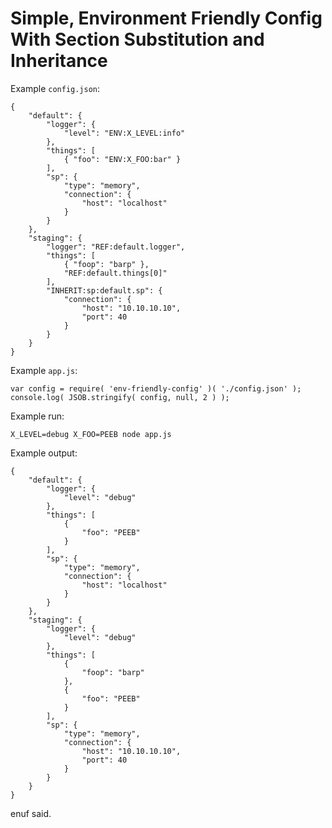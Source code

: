 # Simple, Environment Friendly Config With Section Substitution and Inheritance

Example `config.json`:

    {
        "default": {
            "logger": {
                "level": "ENV:X_LEVEL:info"
            },
            "things": [
                { "foo": "ENV:X_FOO:bar" }
            ],
            "sp": {
                "type": "memory",
                "connection": {
                    "host": "localhost"
                }
            }
        },
        "staging": {
            "logger": "REF:default.logger",
            "things": [
                { "foop": "barp" },
                "REF:default.things[0]"
            ],
            "INHERIT:sp:default.sp": {
                "connection": {
                    "host": "10.10.10.10",
                    "port": 40
                }
            }
        }
    }
        
Example `app.js`:

    var config = require( 'env-friendly-config' )( './config.json' );
    console.log( JSOB.stringify( config, null, 2 ) );

Example run:

    X_LEVEL=debug X_FOO=PEEB node app.js

Example output:

    {
        "default": {
            "logger": {
                "level": "debug"
            },
            "things": [
                {
                    "foo": "PEEB"
                }
            ],
            "sp": {
                "type": "memory",
                "connection": {
                    "host": "localhost"
                }
            }
        },
        "staging": {
            "logger": {
                "level": "debug"
            },
            "things": [
                {
                    "foop": "barp"
                },
                {
                    "foo": "PEEB"
                }
            ],
            "sp": {
                "type": "memory",
                "connection": {
                    "host": "10.10.10.10",
                    "port": 40
                }
            }
        }
    }
    
enuf said.
